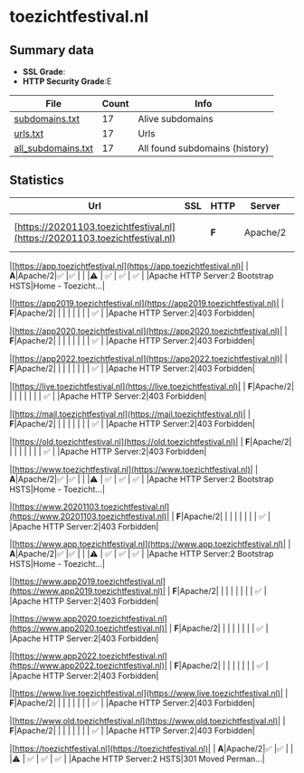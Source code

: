 

# toezichtfestival.nl
## Summary data


 - **SSL Grade**:
 - **HTTP Security Grade**:E


| File       | Count | Info |
|------------|-------|------|
|[subdomains.txt](/data/toezichtfestival.nl/subdomains.txt)|17|Alive subdomains|
|[urls.txt](/data/toezichtfestival.nl/urls.txt)|17|Urls|
|[all_subdomains.txt](/data/toezichtfestival.nl/all_subdomains.txt)|17|All found subdomains (history)|


## Statistics


| Url | SSL | HTTP | Server | Cookie | HSTS | CORS | CTO | CSP | XFO | XXP | RP |FP| Tech |Title |
|--------|-------|-------|------|------|------|------|------|------|------|------|------|------|------|------|
|[https://20201103.toezichtfestival.nl](https://20201103.toezichtfestival.nl)| | **F**|Apache/2| | | | | | | | :white_check_mark: | |Apache HTTP Server:2|403 Forbidden|


|[https://app.toezichtfestival.nl](https://app.toezichtfestival.nl)| | **A**|Apache/2|:white_check_mark: |:white_check_mark: | | |:warning: | :white_check_mark: | :white_check_mark: | :white_check_mark: | |Apache HTTP Server:2 Bootstrap HSTS|Home - Toezicht...|


|[https://app2019.toezichtfestival.nl](https://app2019.toezichtfestival.nl)| | **F**|Apache/2| | | | | | | | :white_check_mark: | |Apache HTTP Server:2|403 Forbidden|


|[https://app2020.toezichtfestival.nl](https://app2020.toezichtfestival.nl)| | **F**|Apache/2| | | | | | | | :white_check_mark: | |Apache HTTP Server:2|403 Forbidden|


|[https://app2022.toezichtfestival.nl](https://app2022.toezichtfestival.nl)| | **F**|Apache/2| | | | | | | | :white_check_mark: | |Apache HTTP Server:2|403 Forbidden|


|[https://live.toezichtfestival.nl](https://live.toezichtfestival.nl)| | **F**|Apache/2| | | | | | | | :white_check_mark: | |Apache HTTP Server:2|403 Forbidden|


|[https://mail.toezichtfestival.nl](https://mail.toezichtfestival.nl)| | **F**|Apache/2| | | | | | | | :white_check_mark: | |Apache HTTP Server:2|403 Forbidden|


|[https://old.toezichtfestival.nl](https://old.toezichtfestival.nl)| | **F**|Apache/2| | | | | | | | :white_check_mark: | |Apache HTTP Server:2|403 Forbidden|


|[https://www.toezichtfestival.nl](https://www.toezichtfestival.nl)| | **A**|Apache/2|:white_check_mark: |:white_check_mark: | | |:warning: | :white_check_mark: | :white_check_mark: | :white_check_mark: | |Apache HTTP Server:2 Bootstrap HSTS|Home - Toezicht...|


|[https://www.20201103.toezichtfestival.nl](https://www.20201103.toezichtfestival.nl)| | **F**|Apache/2| | | | | | | | :white_check_mark: | |Apache HTTP Server:2|403 Forbidden|


|[https://www.app.toezichtfestival.nl](https://www.app.toezichtfestival.nl)| | **A**|Apache/2|:white_check_mark: |:white_check_mark: | | |:warning: | :white_check_mark: | :white_check_mark: | :white_check_mark: | |Apache HTTP Server:2 Bootstrap HSTS|Home - Toezicht...|


|[https://www.app2019.toezichtfestival.nl](https://www.app2019.toezichtfestival.nl)| | **F**|Apache/2| | | | | | | | :white_check_mark: | |Apache HTTP Server:2|403 Forbidden|


|[https://www.app2020.toezichtfestival.nl](https://www.app2020.toezichtfestival.nl)| | **F**|Apache/2| | | | | | | | :white_check_mark: | |Apache HTTP Server:2|403 Forbidden|


|[https://www.app2022.toezichtfestival.nl](https://www.app2022.toezichtfestival.nl)| | **F**|Apache/2| | | | | | | | :white_check_mark: | |Apache HTTP Server:2|403 Forbidden|


|[https://www.live.toezichtfestival.nl](https://www.live.toezichtfestival.nl)| | **F**|Apache/2| | | | | | | | :white_check_mark: | |Apache HTTP Server:2|403 Forbidden|


|[https://www.old.toezichtfestival.nl](https://www.old.toezichtfestival.nl)| | **F**|Apache/2| | | | | | | | :white_check_mark: | |Apache HTTP Server:2|403 Forbidden|


|[https://toezichtfestival.nl](https://toezichtfestival.nl)| | **A**|Apache/2|:white_check_mark: |:white_check_mark: | | |:warning: | :white_check_mark: | :white_check_mark: | :white_check_mark: | |Apache HTTP Server:2 HSTS|301 Moved Perman...|

